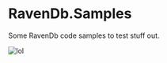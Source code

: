 RavenDb.Samples
===============

Some RavenDb code samples to test stuff out.

![lol](http://weknowmemes.com/wp-content/uploads/2012/07/holly-ellenbogen-stop-sign.gif)
